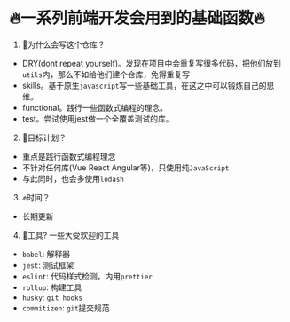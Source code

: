 # 🔥一系列前端开发会用到的基础函数🔥
1. 🤔️为什么会写这个仓库？
* DRY(dont repeat yourself)。发现在项目中会重复写很多代码，把他们放到`utils`内，那么不如给他们建个仓库，免得重复写
* skills。基于原生`javascript`写一些基础工具，在这之中可以锻炼自己的思维。
* functional。践行一些函数式编程的理念。
* test。尝试使用jest做一个全覆盖测试的库。

2. 💪目标计划？
* 重点是践行函数式编程理念
* 不针对任何库(Vue React Angular等)，只使用纯`JavaScript`
* 与此同时，也会多使用`lodash` 

3. ✊时间？
* 长期更新

4. 👏工具? 一些大受欢迎的工具
* `babel`: 解释器
* `jest`: 测试框架
* `eslint`: 代码样式检测，内用`prettier`
* `rollup`: 构建工具
* `husky`: `git hooks`
* `commitizen`: `git`提交规范